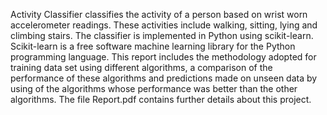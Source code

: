 Activity Classifier classifies the activity of a person based on wrist worn accelerometer readings.
These activities include walking, sitting, lying and climbing stairs. The classifier is implemented in
Python using scikit-learn. Scikit-learn is a free software machine learning library for
the Python programming language. This report includes the methodology adopted for training data
set using different algorithms, a comparison of the performance of these algorithms and predictions
made on unseen data by using of the algorithms whose performance was better than the other
algorithms.
The file Report.pdf contains further details about this project.
